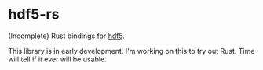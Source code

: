 # hdf5-rs

(Incomplete) Rust bindings for [hdf5](http://www.hdfgroup.org/HDF5/).

This library is in early development. I'm working on this to try out Rust. Time will tell if it ever will be usable.

